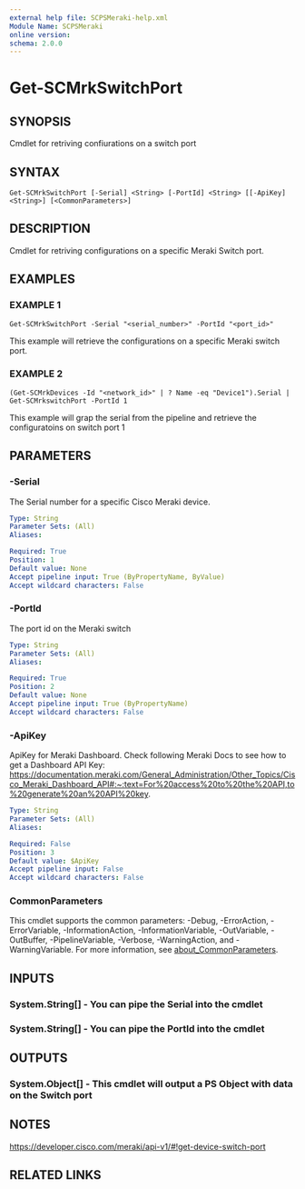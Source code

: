 ```yaml
---
external help file: SCPSMeraki-help.xml
Module Name: SCPSMeraki
online version:
schema: 2.0.0
---
```


# Get-SCMrkSwitchPort

## SYNOPSIS
Cmdlet for retriving confiurations on a switch port

## SYNTAX

```
Get-SCMrkSwitchPort [-Serial] <String> [-PortId] <String> [[-ApiKey] <String>] [<CommonParameters>]
```

## DESCRIPTION
Cmdlet for retriving configurations on a specific Meraki Switch port.

## EXAMPLES

### EXAMPLE 1
```
Get-SCMrkSwitchPort -Serial "<serial_number>" -PortId "<port_id>"
```

This example will retrieve the configurations on a specific Meraki switch port.

### EXAMPLE 2
```
(Get-SCMrkDevices -Id "<network_id>" | ? Name -eq "Device1").Serial | Get-SCMrkswitchPort -PortId 1
```

This example will grap the serial from the pipeline and retrieve the configuratoins on switch port 1

## PARAMETERS

### -Serial
The Serial number for a specific Cisco Meraki device.

```yaml
Type: String
Parameter Sets: (All)
Aliases:

Required: True
Position: 1
Default value: None
Accept pipeline input: True (ByPropertyName, ByValue)
Accept wildcard characters: False
```

### -PortId
The port id on the Meraki switch

```yaml
Type: String
Parameter Sets: (All)
Aliases:

Required: True
Position: 2
Default value: None
Accept pipeline input: True (ByPropertyName)
Accept wildcard characters: False
```

### -ApiKey
ApiKey for Meraki Dashboard.
Check following Meraki Docs to see how to get a Dashboard API Key:
https://documentation.meraki.com/General_Administration/Other_Topics/Cisco_Meraki_Dashboard_API#:~:text=For%20access%20to%20the%20API,to%20generate%20an%20API%20key.

```yaml
Type: String
Parameter Sets: (All)
Aliases:

Required: False
Position: 3
Default value: $ApiKey
Accept pipeline input: False
Accept wildcard characters: False
```

### CommonParameters
This cmdlet supports the common parameters: -Debug, -ErrorAction, -ErrorVariable, -InformationAction, -InformationVariable, -OutVariable, -OutBuffer, -PipelineVariable, -Verbose, -WarningAction, and -WarningVariable. For more information, see [about_CommonParameters](http://go.microsoft.com/fwlink/?LinkID=113216).

## INPUTS

### System.String[] - You can pipe the Serial into the cmdlet
### System.String[] - You can pipe the PortId into the cmdlet
## OUTPUTS

### System.Object[] - This cmdlet will output a PS Object with data on the Switch port
## NOTES
https://developer.cisco.com/meraki/api-v1/#!get-device-switch-port

## RELATED LINKS
